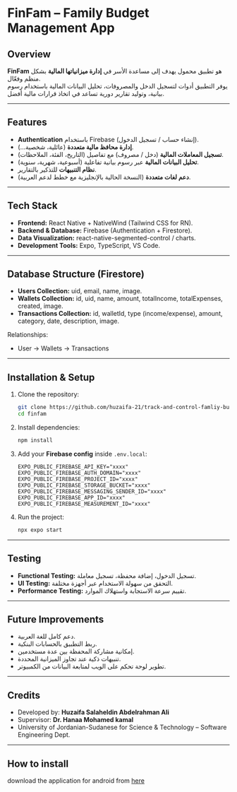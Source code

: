 # FinFam – Family Budget Management App

## Overview

**FinFam** هو تطبيق محمول يهدف إلى مساعدة الأسر في **إدارة ميزانياتها المالية** بشكل منظم وفعّال.  
يوفر التطبيق أدوات لتسجيل الدخل والمصروفات، تحليل البيانات المالية باستخدام رسوم بيانية، وتوليد تقارير دورية تساعد في اتخاذ قرارات مالية أفضل.

---

## Features

- **Authentication** باستخدام Firebase (إنشاء حساب / تسجيل الدخول).
- **إدارة محافظ مالية متعددة** (عائلية، شخصية…).
- **تسجيل المعاملات المالية** (دخل / مصروف) مع تفاصيل (التاريخ، الفئة، الملاحظات).
- **تحليل البيانات المالية** عبر رسوم بيانية تفاعلية (أسبوعية، شهرية، سنوية).
- **نظام التنبيهات** للتذكير بالتقارير.
- **دعم لغات متعددة** (النسخة الحالية بالإنجليزية مع خطط لدعم العربية).

---

## Tech Stack

- **Frontend:** React Native + NativeWind (Tailwind CSS for RN).
- **Backend & Database:** Firebase (Authentication + Firestore).
- **Data Visualization:** react-native-segmented-control / charts.
- **Development Tools:** Expo, TypeScript, VS Code.

---

## Database Structure (Firestore)

- **Users Collection:** uid, email, name, image.
- **Wallets Collection:** id, uid, name, amount, totalIncome, totalExpenses, created, image.
- **Transactions Collection:** id, walletId, type (income/expense), amount, category, date, description, image.

Relationships:

- User → Wallets → Transactions

---

## Installation & Setup

1. Clone the repository:
   ```bash
   git clone https://github.com/huzaifa-21/track-and-control-famliy-budget.git
   cd finfam
   ```
2. Install dependencies:
   ```bash
   npm install
   ```
3. Add your **Firebase config** inside `.env.local`:
   ```env
   EXPO_PUBLIC_FIREBASE_API_KEY="xxxx"
   EXPO_PUBLIC_FIREBASE_AUTH_DOMAIN="xxxx"
   EXPO_PUBLIC_FIREBASE_PROJECT_ID="xxxx"
   EXPO_PUBLIC_FIREBASE_STORAGE_BUCKET="xxxx"
   EXPO_PUBLIC_FIREBASE_MESSAGING_SENDER_ID="xxxx"
   EXPO_PUBLIC_FIREBASE_APP_ID="xxxx"
   EXPO_PUBLIC_FIREBASE_MEASUREMENT_ID="xxxx"
   ```
4. Run the project:
   ```bash
   npx expo start
   ```

---

## Testing

- **Functional Testing:** تسجيل الدخول، إضافة محفظة، تسجيل معاملة.
- **UI Testing:** التحقق من سهولة الاستخدام عبر أجهزة مختلفة.
- **Performance Testing:** تقييم سرعة الاستجابة واستهلاك الموارد.

---

## Future Improvements

- دعم كامل للغة العربية.
- ربط التطبيق بالحسابات البنكية.
- إمكانية مشاركة المحفظة بين عدة مستخدمين.
- تنبيهات ذكية عند تجاوز الميزانية المحددة.
- تطوير لوحة تحكم على الويب لمتابعة البيانات من الكمبيوتر.

---

## Credits

- Developed by: **Huzaifa Salaheldin Abdelrahman Ali**
- Supervisor: **Dr. Hanaa Mohamed kamal**
- University of Jordanian-Sudanese for Science & Technology – Software Engineering Dept.

---

## How to install

download the application for android from [here](https://drive.google.com/file/d/1BvQi415C0w-ylhv9B6FLeACQxpPQUEGU/view?usp=drive_link)

